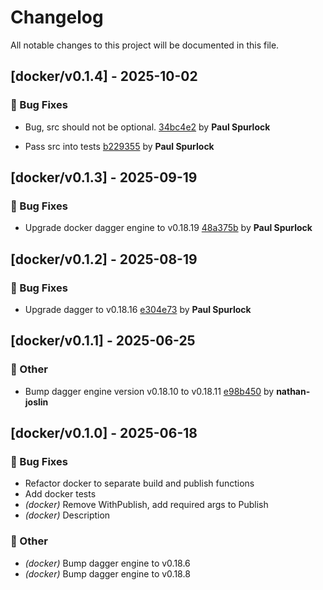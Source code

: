 # Changelog

All notable changes to this project will be documented in this file.

## [docker/v0.1.4] - 2025-10-02

### 🐛 Bug Fixes

- Bug, src should not be optional. [34bc4e2](https://github.com/act3-ai/dagger/commit/34bc4e25c48f1058722f1d75c09e9280e86094d5) by **Paul Spurlock**

- Pass src into tests [b229355](https://github.com/act3-ai/dagger/commit/b229355f34a9b33e9bc04a8683ef9af59426813a) by **Paul Spurlock**


## [docker/v0.1.3] - 2025-09-19

### 🐛 Bug Fixes

- Upgrade docker dagger engine to v0.18.19 [48a375b](https://github.com/act3-ai/dagger/commit/48a375b7703ba9ba77be7c1fefaaf712a2942bca) by **Paul Spurlock**


## [docker/v0.1.2] - 2025-08-19

### 🐛 Bug Fixes

- Upgrade dagger to v0.18.16 [e304e73](https://github.com/act3-ai/dagger/commit/e304e7338f900735a1b2c94689afecdd5e5af982) by **Paul Spurlock**


## [docker/v0.1.1] - 2025-06-25

### 💼 Other

- Bump dagger engine version v0.18.10 to v0.18.11 [e98b450](https://github.com/act3-ai/dagger/commit/e98b45074904f2e32eb730ddfe5553b13e9c886f) by **nathan-joslin**


## [docker/v0.1.0] - 2025-06-18

### 🐛 Bug Fixes

- Refactor docker to separate build and publish functions
- Add docker tests
- *(docker)* Remove WithPublish, add required args to Publish
- *(docker)* Description

### 💼 Other

- *(docker)* Bump dagger engine to v0.18.6
- *(docker)* Bump dagger engine to v0.18.8

